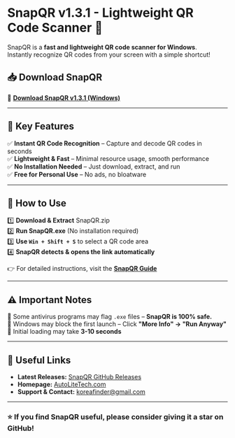 # SnapQR v1.3.1 - Lightweight QR Code Scanner 🚀  

SnapQR is a **fast and lightweight QR code scanner for Windows**.  
Instantly recognize QR codes from your screen with a simple shortcut!  

## 📥 Download SnapQR  
🔽 **[Download SnapQR v1.3.1 (Windows)](https://github.com/koreafinder/SnapQR/releases/download/v1.3.1/SnapQR.zip)**  

---

## 🔹 Key Features  
✅ **Instant QR Code Recognition** – Capture and decode QR codes in seconds  
✅ **Lightweight & Fast** – Minimal resource usage, smooth performance  
✅ **No Installation Needed** – Just download, extract, and run  
✅ **Free for Personal Use** – No ads, no bloatware  

---

## 📖 How to Use  
1️⃣ **Download & Extract** SnapQR.zip  
2️⃣ **Run SnapQR.exe** (No installation required)  
3️⃣ **Use `Win + Shift + S`** to select a QR code area  
4️⃣ **SnapQR detects & opens the link automatically**  

👉 For detailed instructions, visit the **[SnapQR Guide](https://github.com/koreafinder/SnapQR/wiki)**  

---

## ⚠ Important Notes  
🔹 Some antivirus programs may flag `.exe` files – **SnapQR is 100% safe.**  
🔹 Windows may block the first launch – Click **"More Info" → "Run Anyway"**  
🔹 Initial loading may take **3-10 seconds**  

---

## 🔗 Useful Links  
- **Latest Releases:** [SnapQR GitHub Releases](https://github.com/koreafinder/SnapQR/releases/latest)  
- **Homepage:** [AutoLiteTech.com](https://www.autolitetech.com)  
- **Support & Contact:** koreafinder@gmail.com  

---

### **⭐ If you find SnapQR useful, please consider giving it a star on GitHub!**  
